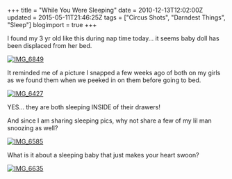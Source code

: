 +++
title = "While You Were Sleeping"
date = 2010-12-13T12:02:00Z
updated = 2015-05-11T21:46:25Z
tags = ["Circus Shots", "Darndest Things", "Sleep"]
blogimport = true 
+++

I found my 3 yr old like this during nap time today… it seems baby doll has been displaced from her bed.&#160; 

[![IMG_6849](https://latc.s3.amazonaws.com/wp-content/uploads/2010/12/IMG_6849.jpg "IMG_6849")](https://latc.s3.amazonaws.com/wp-content/uploads/2010/12/IMG_6849.jpg)

It reminded me of a picture I snapped a few weeks ago of both on my girls as we found them when we peeked in on them before going to bed. 

[![IMG_6427](https://latc.s3.amazonaws.com/wp-content/uploads/2010/12/IMG_6427.jpg "IMG_6427")](https://latc.s3.amazonaws.com/wp-content/uploads/2010/12/IMG_6427.jpg)

YES… they are both sleeping INSIDE of their drawers!

And since I am sharing sleeping pics, why not share a few of my lil man snoozing as well?

[![IMG_6585](https://latc.s3.amazonaws.com/wp-content/uploads/2010/12/IMG_6585.jpg "IMG_6585")](https://latc.s3.amazonaws.com/wp-content/uploads/2010/12/IMG_6585.jpg)

What is it about a sleeping baby that just makes your heart swoon?

[![IMG_6635](https://latc.s3.amazonaws.com/wp-content/uploads/2010/12/IMG_6635.jpg "IMG_6635")](https://latc.s3.amazonaws.com/wp-content/uploads/2010/12/IMG_6635.jpg)
